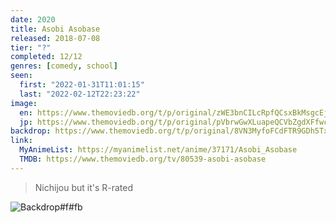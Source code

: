 ```yaml
---
date: 2020
title: Asobi Asobase
released: 2018-07-08
tier: "?"
completed: 12/12
genres: [comedy, school]
seen:
  first: "2022-01-31T11:01:15"
  last: "2022-02-12T22:23:22"
image:
  en: https://www.themoviedb.org/t/p/original/zWE3bnCILcRpfQCsxBkMsgcEjOE.jpg
  jp: https://www.themoviedb.org/t/p/original/pVbrwGwXLuapeQCVbZgdXFfwceB.jpg
backdrop: https://www.themoviedb.org/t/p/original/8VN3MyfoFCdFTR9GDh5Tx9pbdCV.jpg
link:
  MyAnimeList: https://myanimelist.net/anime/37171/Asobi_Asobase
  TMDB: https://www.themoviedb.org/tv/80539-asobi-asobase
---
```


> Nichijou but it's R-rated

![Backdrop#f#fb](https://www.themoviedb.org/t/p/original/y24IgH1jSYK6Xa2ufvWSaGqPyyb.jpg "Source: TMDB")
